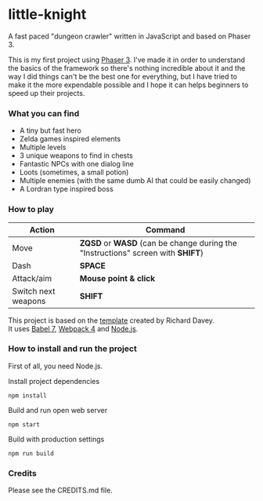 # little-knight
A fast paced "dungeon crawler" written in JavaScript and based on Phaser 3.

This is my first project using [Phaser 3](https://phaser.io/phaser3). I've made it in order to understand the basics of the framework so there's nothing incredible about it and the way I did things can't be the best one for everything, but I have tried to make it the more expendable possible and I hope it can helps beginners to speed up their projects.  

### What you can find
- A tiny but fast hero
- Zelda games inspired elements
- Multiple levels
- 3 unique weapons to find in chests
- Fantastic NPCs with one dialog line
- Loots (sometimes, a small potion)
- Multiple enemies (with the same dumb AI that could be easily changed)
- A Lordran type inspired boss

### How to play
| Action              | Command                                                                  |
|---------------------|--------------------------------------------------------------------------|
| Move                | __ZQSD__ or __WASD__ (can be change during the "Instructions" screen with __SHIFT__) |
| Dash                | __SPACE__                                                                    |
| Attack/aim          | __Mouse point & click__                                                      |
| Switch next weapons | __SHIFT__                                                                    |


This project is based on the [template](https://github.com/photonstorm/phaser3-project-template) created by Richard Davey.  
It uses [Babel 7](https://babeljs.io/), [Webpack 4](https://webpack.js.org/) and [Node.js](https://nodejs.org/fr/).

### How to install and run the project
First of all, you need Node.js.

Install project dependencies  

    npm install

Build and run open web server

    npm start

Build with production settings

    npm run build

### Credits
Please see the CREDITS.md file.
